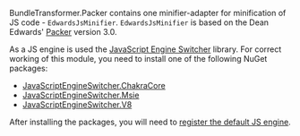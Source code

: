 BundleTransformer.Packer contains one minifier-adapter for minification of JS code - `EdwardsJsMinifier`.
`EdwardsJsMinifier` is based on the Dean Edwards' [Packer](http://dean.edwards.name/packer/) version 3.0.

As a JS engine is used the [JavaScript Engine Switcher](https://github.com/Taritsyn/JavaScriptEngineSwitcher) library.
For correct working of this module, you need to install one of the following NuGet packages:

 * [JavaScriptEngineSwitcher.ChakraCore](https://www.nuget.org/packages/JavaScriptEngineSwitcher.ChakraCore)
 * [JavaScriptEngineSwitcher.Msie](https://www.nuget.org/packages/JavaScriptEngineSwitcher.Msie)
 * [JavaScriptEngineSwitcher.V8](https://www.nuget.org/packages/JavaScriptEngineSwitcher.V8)

After installing the packages, you will need to [register the default JS engine](https://github.com/Taritsyn/JavaScriptEngineSwitcher/wiki/Registration-of-JS-engines).